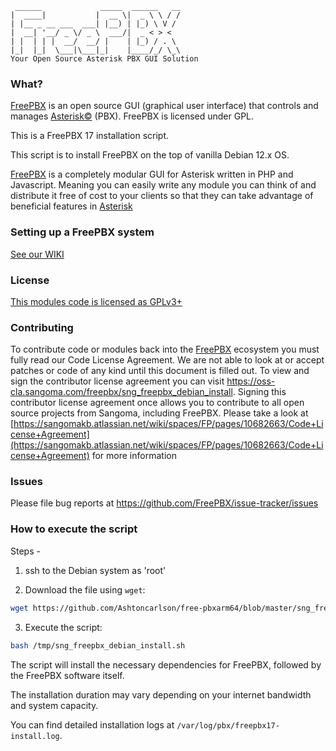 
```
 ______             _____  ______   __
|  ____|           |  __ \|  _ \ \ / /
| |__ _ __ ___  ___| |__) | |_) \ V /
|  __| '__/ _ \/ _ \  ___/|  _ < > <
| |  | | |  __/  __/ |    | |_) / . \
|_|  |_|  \___|\___|_|    |____/_/ \_\
Your Open Source Asterisk PBX GUI Solution
```

### What?

[FreePBX](http://www.freepbx.org/ "FreePBX Home Page") is an open source GUI (graphical user interface) that controls and manages [Asterisk©](http://www.asterisk.org/ "Asterisk Home Page") (PBX). FreePBX is licensed under GPL.

This is a FreePBX 17 installation script.

This script is to install FreePBX  on the top of vanilla Debian 12.x OS.

[FreePBX](http://www.freepbx.org/ "FreePBX Home Page") is a completely modular GUI for Asterisk written in PHP and Javascript. Meaning you can easily write any module you can think of and distribute it free of cost to your clients so that they can take advantage of beneficial features in [Asterisk](http://www.asterisk.org/ "Asterisk Home Page")

### Setting up a FreePBX system

[See our WIKI](https://sangomakb.atlassian.net/wiki/spaces/FP/pages/9732130/Install+FreePBX)

### License

[This modules code is licensed as GPLv3+](https://www.gnu.org/licenses/gpl-3.0.txt)

### Contributing

To contribute code or modules back into the [FreePBX](http://www.freepbx.org/ "FreePBX Home Page") ecosystem you must fully read our Code License Agreement. We are not able to look at or accept patches or code of any kind until this document is filled out. To view and sign the contributor license agreement you can visit <https://oss-cla.sangoma.com/freepbx/sng_freepbx_debian_install>. Signing this contributor license agreement once allows you to contribute to all open source projects from Sangoma, including FreePBX. Please take a look at [https://sangomakb.atlassian.net/wiki/spaces/FP/pages/10682663/Code+License+Agreement](https://sangomakb.atlassian.net/wiki/spaces/FP/pages/10682663/Code+License+Agreement) for more information

### Issues

Please file bug reports at <https://github.com/FreePBX/issue-tracker/issues>

### How to execute the script

Steps -

1) ssh to the Debian system as 'root'

2) Download the file using `wget`:

```bash
wget https://github.com/Ashtoncarlson/free-pbxarm64/blob/master/sng_freepbx_debian_install.sh -O /tmp/sng_freepbx_debian_install.sh
```

3) Execute the script:

```bash
bash /tmp/sng_freepbx_debian_install.sh
```

The script will install the necessary dependencies for FreePBX, followed by the FreePBX software itself.

The installation duration may vary depending on your internet bandwidth and system capacity.

You can find detailed installation logs at `/var/log/pbx/freepbx17-install.log`.
